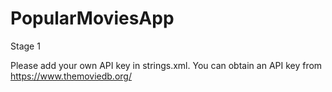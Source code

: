 # PopularMoviesApp
Stage 1

Please add your own API key in strings.xml. You can obtain an API key from https://www.themoviedb.org/
